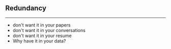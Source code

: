 ## Redundancy 

----

  - don't want it in your papers
  - don't want it in your conversations
  - don't want it in your resume
  - Why have it in your data?

